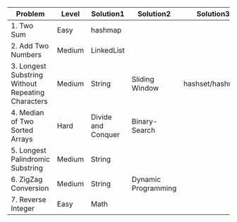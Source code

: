 |Problem|Level|Solution1|Solution2|Solution3|
|---|---|---|---|---|
|1. Two Sum|Easy|hashmap|   |   |
|2. Add Two Numbers|Medium|LinkedList|   |   |
|3. Longest Substring Without Repeating Characters|Medium|String|Sliding Window|hashset/hashmap|
|4. Median of Two Sorted Arrays|Hard|Divide and Conquer|Binary-Search||
|5. Longest Palindromic Substring|Medium|String|||
|6. ZigZag Conversion|Medium|String|Dynamic Programming||
|7. Reverse Integer|Easy|Math|||
